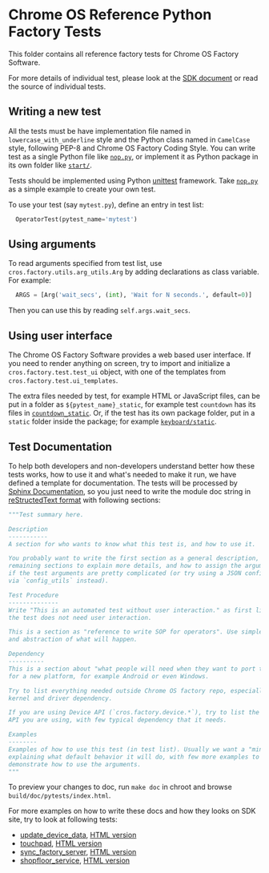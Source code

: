 # Chrome OS Reference Python Factory Tests

This folder contains all reference factory tests for Chrome OS Factory Software.

For more details of individual test, please look at the
[SDK document](https://storage.googleapis.com/chromeos-factory-docs/sdk/pytests/index.html)
or read the source of individual tests.

## Writing a new test

All the tests must be have implementation file named in
`lowercase_with_underline` style and the Python class named in `CamelCase`
style, following PEP-8 and Chrome OS Factory Coding Style.
You can write test as a single Python file like [`nop.py`](nop.py), or
implement it as Python package in its own folder like [`start/`](start/).

Tests should be implemented using Python
[unittest](https://docs.python.org/2/library/unittest.html) framework. Take
[`nop.py`](nop.py) as a simple example to create your own test.

To use your test (say `mytest.py`), define an entry in test list:
```python
  OperatorTest(pytest_name='mytest')
```

## Using arguments

To read arguments specified from test list, use
`cros.factory.utils.arg_utils.Arg` by adding declarations as class variable. For
example:
```python
  ARGS = [Arg('wait_secs', (int), 'Wait for N seconds.', default=0)]
```

Then you can use this by reading `self.args.wait_secs`.

## Using user interface

The Chrome OS Factory Software provides a web based user interface.  If you need
to render anything on screen, try to import and initialize a
`cros.factory.test.test_ui` object, with one of the templates from
`cros.factory.test.ui_templates`.

The extra files needed by test, for example HTML or JavaScript files, can be put
in a folder as `${pytest_name}_static`, for example test `countdown` has its
files in [`countdown_static`](countdown_static/). Or, if the test has its own
package folder, put in a `static` folder inside the package; for example
[`keyboard/static`](keyboard/static).

## Test Documentation

To help both developers and non-developers understand better how these tests
works, how to use it and what's needed to make it run, we have defined a
template for documentation. The tests will be processed by
[Sphinx Documentation](http://sphinx-doc.org), so you just need to write the
module doc string in
[reStructedText format](http://www.sphinx-doc.org/en/stable/rest.html) with
following sections:
```python
"""Test summary here.

Description
-----------
A section for who wants to know what this test is, and how to use it.

You probably want to write the first section as a general description, and
remaining sections to explain more details, and how to assign the arguments
if the test arguments are pretty complicated (or try using a JSON configuration
via `config_utils` instead).

Test Procedure
--------------
Write "This is an automated test without user interaction." as first line if
the test does not need user interaction.

This is a section as "reference to write SOP for operators". Use simpler words
and abstraction of what will happen.

Dependency
----------
This is a section about "what people will need when they want to port the test
for a new platform, for example Android or even Windows.

Try to list everything needed outside Chrome OS factory repo, especially
kernel and driver dependency.

If you are using Device API (`cros.factory.device.*`), try to list the explicit
API you are using, with few typical dependency that it needs.

Examples
--------
Examples of how to use this test (in test list). Usually we want a "minimal" one
explaining what default behavior it will do, with few more examples to
demonstrate how to use the arguments.
"""
```
To preview your changes to doc, run `make doc` in chroot and browse
`build/doc/pytests/index.html`.

For more examples on how to write these docs and how they looks on SDK site, try
to look at following tests:
- [update_device_data](update_device_data.py), [HTML version](https://storage.googleapis.com/chromeos-factory-docs/sdk/pytests/update_device_data.html)
- [touchpad](touchpad.py), [HTML version](https://storage.googleapis.com/chromeos-factory-docs/sdk/pytests/touchpad.html)
- [sync_factory_server](sync_factory_server.py), [HTML version](https://storage.googleapis.com/chromeos-factory-docs/sdk/pytests/sync_factory_server.html)
- [shopfloor_service](shopfloor_service.py), [HTML version](https://storage.googleapis.com/chromeos-factory-docs/sdk/pytests/shopfloor_service.html)

